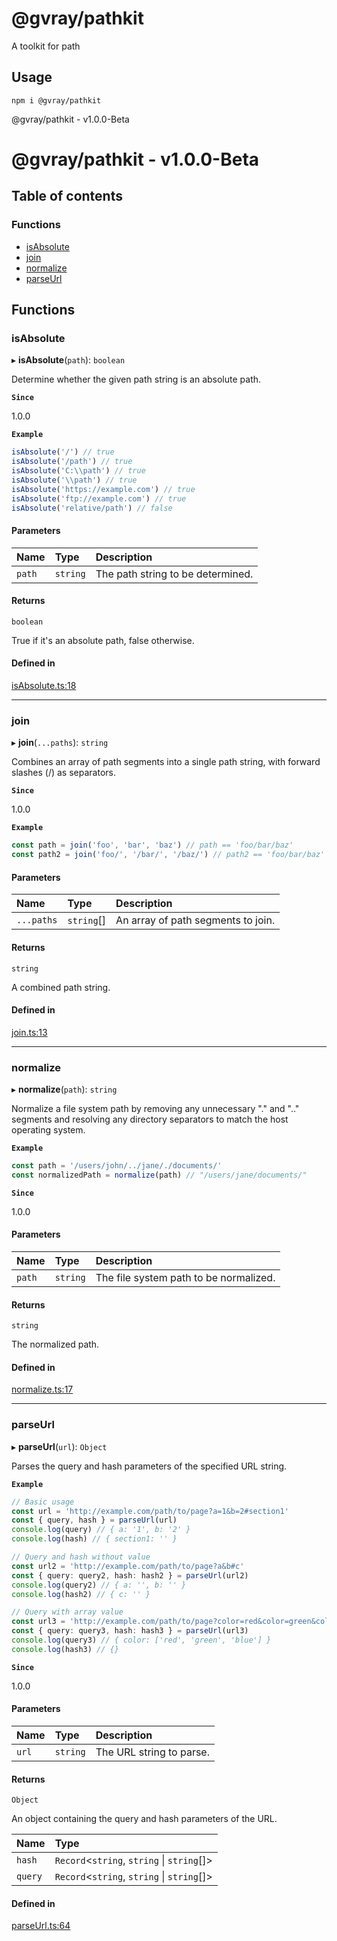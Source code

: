 # @gvray/pathkit

A toolkit for path

## Usage

```shell
npm i @gvray/pathkit
```

@gvray/pathkit - v1.0.0-Beta

# @gvray/pathkit - v1.0.0-Beta

## Table of contents

### Functions

- [isAbsolute](README.md#isabsolute)
- [join](README.md#join)
- [normalize](README.md#normalize)
- [parseUrl](README.md#parseurl)

## Functions

### isAbsolute

▸ **isAbsolute**(`path`): `boolean`

Determine whether the given path string is an absolute path.

**`Since`**

1.0.0

**`Example`**

```ts
isAbsolute('/') // true
isAbsolute('/path') // true
isAbsolute('C:\\path') // true
isAbsolute('\\path') // true
isAbsolute('https://example.com') // true
isAbsolute('ftp://example.com') // true
isAbsolute('relative/path') // false
```

#### Parameters

| Name   | Type     | Description                       |
| :----- | :------- | :-------------------------------- |
| `path` | `string` | The path string to be determined. |

#### Returns

`boolean`

True if it's an absolute path, false otherwise.

#### Defined in

[isAbsolute.ts:18](https://github.com/GavinBirkhoff/toolkit/blob/7fa8b86/packages/pathkit/src/isAbsolute.ts#L18)

---

### join

▸ **join**(`...paths`): `string`

Combines an array of path segments into a single path string, with forward slashes (/) as separators.

**`Since`**

1.0.0

**`Example`**

```ts
const path = join('foo', 'bar', 'baz') // path == 'foo/bar/baz'
const path2 = join('foo/', '/bar/', '/baz/') // path2 == 'foo/bar/baz'
```

#### Parameters

| Name       | Type       | Description                        |
| :--------- | :--------- | :--------------------------------- |
| `...paths` | `string`[] | An array of path segments to join. |

#### Returns

`string`

A combined path string.

#### Defined in

[join.ts:13](https://github.com/GavinBirkhoff/toolkit/blob/7fa8b86/packages/pathkit/src/join.ts#L13)

---

### normalize

▸ **normalize**(`path`): `string`

Normalize a file system path by removing any unnecessary "." and ".." segments
and resolving any directory separators to match the host operating system.

**`Example`**

```ts
const path = '/users/john/../jane/./documents/'
const normalizedPath = normalize(path) // "/users/jane/documents/"
```

**`Since`**

1.0.0

#### Parameters

| Name   | Type     | Description                            |
| :----- | :------- | :------------------------------------- |
| `path` | `string` | The file system path to be normalized. |

#### Returns

`string`

The normalized path.

#### Defined in

[normalize.ts:17](https://github.com/GavinBirkhoff/toolkit/blob/7fa8b86/packages/pathkit/src/normalize.ts#L17)

---

### parseUrl

▸ **parseUrl**(`url`): `Object`

Parses the query and hash parameters of the specified URL string.

**`Example`**

```ts
// Basic usage
const url = 'http://example.com/path/to/page?a=1&b=2#section1'
const { query, hash } = parseUrl(url)
console.log(query) // { a: '1', b: '2' }
console.log(hash) // { section1: '' }

// Query and hash without value
const url2 = 'http://example.com/path/to/page?a&b#c'
const { query: query2, hash: hash2 } = parseUrl(url2)
console.log(query2) // { a: '', b: '' }
console.log(hash2) // { c: '' }

// Query with array value
const url3 = 'http://example.com/path/to/page?color=red&color=green&color=blue'
const { query: query3, hash: hash3 } = parseUrl(url3)
console.log(query3) // { color: ['red', 'green', 'blue'] }
console.log(hash3) // {}
```

**`Since`**

1.0.0

#### Parameters

| Name  | Type     | Description              |
| :---- | :------- | :----------------------- |
| `url` | `string` | The URL string to parse. |

#### Returns

`Object`

An object containing the query and hash parameters of the URL.

| Name    | Type                                        |
| :------ | :------------------------------------------ |
| `hash`  | `Record`<`string`, `string` \| `string`[]\> |
| `query` | `Record`<`string`, `string` \| `string`[]\> |

#### Defined in

[parseUrl.ts:64](https://github.com/GavinBirkhoff/toolkit/blob/7fa8b86/packages/pathkit/src/parseUrl.ts#L64)
